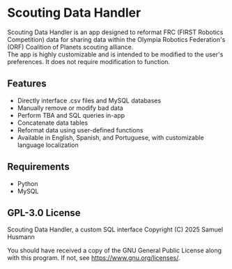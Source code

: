 # Scouting Data Handler
Scouting Data Handler is an app designed to reformat FRC (FIRST Robotics Competition) data for sharing data within the Olympia Robotics Federation's (ORF) Coalition of Planets scouting alliance. \
The app is highly customizable and is intended to be modified to the user's preferences. It does not require modification to function.

## Features
- Directly interface .csv files and MySQL databases
- Manually remove or modify bad data
- Perform TBA and SQL queries in-app
- Concatenate data tables
- Reformat data using user-defined functions
- Available in English, Spanish, and Portuguese, with customizable language localization
## Requirements
- Python
- MySQL
## GPL-3.0 License
Scouting Data Handler, a custom SQL interface
Copyright (C) 2025 Samuel Husmann

You should have received a copy of the GNU General Public License
along with this program. If not, see <https://www.gnu.org/licenses/>.